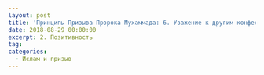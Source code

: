 ```yaml
---
layout: post
title: 'Принципы Призыва Пророка Мухаммада: 6. Уважение к другим конфессиям'
date: 2018-08-29 00:00:00
excerpt: 2. Позитивность
tag:
categories:
  - Ислам и призыв
---
```

